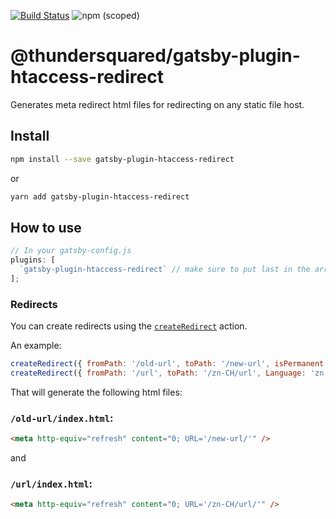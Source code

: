 [![Build Status](https://travis-ci.com/thundersquared/gatsby-plugin-htaccess-redirect.svg?branch=master)](https://travis-ci.com/thundersquared/gatsby-plugin-htaccess-redirect)
![npm (scoped)](https://img.shields.io/npm/v/@thundersquared/gatsby-plugin-htaccess-redirect?style=flat-square)

# @thundersquared/gatsby-plugin-htaccess-redirect

Generates meta redirect html files for redirecting on any static file host.

## Install

```sh
npm install --save gatsby-plugin-htaccess-redirect
```

or

```sh
yarn add gatsby-plugin-htaccess-redirect
```

## How to use

```js
// In your gatsby-config.js
plugins: [
  `gatsby-plugin-htaccess-redirect` // make sure to put last in the array
];
```

### Redirects

You can create redirects using the [`createRedirect`](https://www.gatsbyjs.org/docs/bound-action-creators/#createRedirect) action.

An example:

```js
createRedirect({ fromPath: '/old-url', toPath: '/new-url', isPermanent: true });
createRedirect({ fromPath: '/url', toPath: '/zn-CH/url', Language: 'zn' });
```

That will generate the following html files:

### `/old-url/index.html`:

```html
<meta http-equiv="refresh" content="0; URL='/new-url/'" />
```

and

### `/url/index.html`:

```html
<meta http-equiv="refresh" content="0; URL='/zn-CH/url/'" />
```

[build-badge]: https://img.shields.io/travis/thundersquared/gatsby-plugin-htaccess-redirect/master.png?style=flat-square
[build]: https://travis-ci.org/thundersquared/gatsby-plugin-htaccess-redirect
[npm-badge]: https://img.shields.io/npm/v/gatsby-plugin-htaccess-redirect.png?style=flat-square
[npm]: https://www.npmjs.org/package/gatsby-plugin-htaccess-redirect
